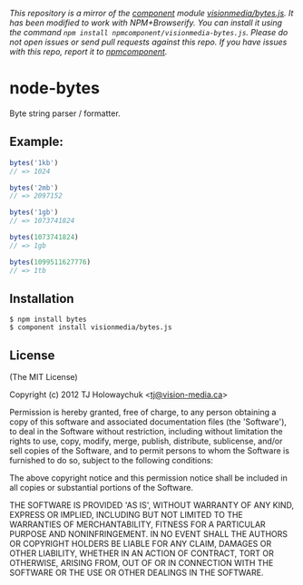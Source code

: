 *This repository is a mirror of the [component](http://component.io) module [visionmedia/bytes.js](http://github.com/visionmedia/bytes.js). It has been modified to work with NPM+Browserify. You can install it using the command `npm install npmcomponent/visionmedia-bytes.js`. Please do not open issues or send pull requests against this repo. If you have issues with this repo, report it to [npmcomponent](https://github.com/airportyh/npmcomponent).*
# node-bytes

  Byte string parser / formatter.

## Example:

```js
bytes('1kb')
// => 1024

bytes('2mb')
// => 2097152

bytes('1gb')
// => 1073741824

bytes(1073741824)
// => 1gb

bytes(1099511627776)
// => 1tb
```

## Installation

```
$ npm install bytes
$ component install visionmedia/bytes.js
```

## License 

(The MIT License)

Copyright (c) 2012 TJ Holowaychuk &lt;tj@vision-media.ca&gt;

Permission is hereby granted, free of charge, to any person obtaining
a copy of this software and associated documentation files (the
'Software'), to deal in the Software without restriction, including
without limitation the rights to use, copy, modify, merge, publish,
distribute, sublicense, and/or sell copies of the Software, and to
permit persons to whom the Software is furnished to do so, subject to
the following conditions:

The above copyright notice and this permission notice shall be
included in all copies or substantial portions of the Software.

THE SOFTWARE IS PROVIDED 'AS IS', WITHOUT WARRANTY OF ANY KIND,
EXPRESS OR IMPLIED, INCLUDING BUT NOT LIMITED TO THE WARRANTIES OF
MERCHANTABILITY, FITNESS FOR A PARTICULAR PURPOSE AND NONINFRINGEMENT.
IN NO EVENT SHALL THE AUTHORS OR COPYRIGHT HOLDERS BE LIABLE FOR ANY
CLAIM, DAMAGES OR OTHER LIABILITY, WHETHER IN AN ACTION OF CONTRACT,
TORT OR OTHERWISE, ARISING FROM, OUT OF OR IN CONNECTION WITH THE
SOFTWARE OR THE USE OR OTHER DEALINGS IN THE SOFTWARE.
